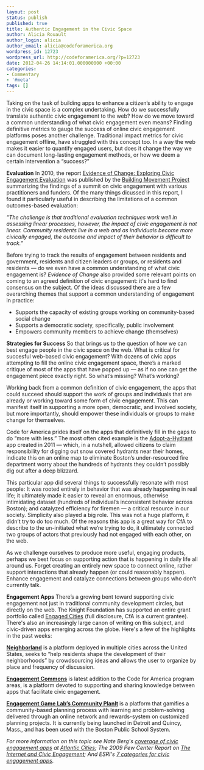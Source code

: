 ```yaml
---
layout: post
status: publish
published: true
title: Authentic Engagement in the Civic Space
author: Alicia Rouault
author_login: alicia
author_email: alicia@codeforamerica.org
wordpress_id: 12723
wordpress_url: http://codeforamerica.org/?p=12723
date: 2012-04-26 14:14:01.000000000 +00:00
categories:
- Commentary
- '#meta'
tags: []
---
```

Taking on the task of building apps to enhance a citizen’s ability to engage in the civic space is a complex undertaking. How do we successfully translate authentic civic engagement to the web? How do we move toward a common understanding of what civic engagement even means? Finding definitive metrics to gauge the success of online civic engagement platforms poses another challenge. Traditional impact metrics for civic engagement offline, have struggled with this concept too. In a way the web makes it easier to quantify engaged users, but does it change the way we can document long-lasting engagement methods, or how we deem a certain intervention a “success?”

<strong>Evaluation</strong>
In 2010, the report <a href="http://buildingmovement.org/pdf/EvidenceofChange_BMP.pdf" target="_blank">Evidence of Change: Exploring Civic Engagement Evaluation</a> was published by the <a href="http://www.buildingmovement.org/" target="_blank">Building Movement Project</a> summarizing the findings of a summit on civic engagement with various practitioners and funders. Of the many things dicussed in this report, I found it particularly useful in describing the limitations of a common outcomes-based evaluation:

<em>“The challenge is that traditional evaluation techniques work well in assessing linear processes, however, the impact of civic engagement is not linear. Community residents live in a web and as individuals become more civically engaged, the outcome and impact of their behavior is difficult to track.” </em>

Before trying to track the results of engagement between residents and government, residents and citizen leaders or groups, or residents and residents — do we even have a common understanding of what civic engagement is? <em>Evidence of Change</em> also provided some relevant points on coming to an agreed definition of civic engagement: it's hard to find consensus on the subject. Of the ideas discussed there are a few overarching themes that support a common understanding of engagement in practice:

+ Supports the capacity of existing groups working on community-based social change
+ Supports a democratic society, specifically, public involvement
+ Empowers community members to achieve change (themselves)

<strong>Strategies for Success</strong>
So that brings us to the question of how we can best engage people in the civic space on the web. What is critical for succesful web-based civic engagement? With dozens of civic apps attempting to fill the online civic engagement space, there’s a marked critique of most of the apps that have popped up — as if no one can get the engagement piece exactly right. So what’s missing? What’s working?

Working back from a common definition of civic engagement, the apps that could succeed should support the work of groups and individuals that are already or working toward some form of civic engagement. This can manifest itself in supporting a more open, democratic, and involved society, but more importantly, should empower these individuals or groups to make change for themselves.

Code for America prides itself on the apps that definitively fill in the gaps to do “more with less.” The most often cited example is the <a href="http://adoptahydrant.org/" target="_blank">Adopt-a-Hydrant</a> app created in 2011 — which, in a nutshell, allowed citizens to claim responsibility for digging out snow covered hydrants near their homes, indicate this on an online map to eliminate Boston’s under-resourced fire department worry about the hundreds of hydrants they couldn’t possibly dig out after a deep blizzard.

This particular app did several things to successfully resonate with most people: It was rooted entirely in behavior that was already happening in real life; it ultimately made it easier to reveal an enormous, otherwise intimidating dataset (hundreds of individual’s inconsistent behavior across Boston); and catalyzed efficiency for firemen — a critical resource in our society. Simplicity also played a big role. This was not a huge platform, it didn’t try to do too much. Of the reasons this app is a great way for CfA to describe to the un-initiated what we’re trying to do, it ultimately connected two groups of actors that previously had not engaged with each other, on the web.

As we challenge ourselves to produce more useful, engaging products, perhaps we best focus on supporting action that is happening in daily life all around us. Forget creating an entirely new space to connect online, rather support interactions that already happen (or could reasonably happen). Enhance engagement and catalyze connections between groups who don’t currently talk.

<strong>Engagement Apps</strong>
There’s a growing bent toward supporting civic engagement not just in traditional community development circles, but directly on the web. The Knight Foundation has supported an entire grant portfolio called <a href="http://www.knightfoundation.org/what-we-fund/engaging-communities">Engaged Cities</a> (full disclosure, CfA is a current grantee). There's also an increasingly large canon of writing on this subject, and civic-driven apps emerging across the globe. Here's a few of the highlights in the past weeks:

<strong><a href="https://neighborland.com">Neighborland</a></strong> is a platform deployed in multiple cities across the United States, seeks to “help residents shape the development of their neighborhoods” by crowdsourcing ideas and allows the user to organize by place and frequency of discussion.

<strong><a href="http://civiccommons.org/engagement-commons" target="_blank">Engagement Commons</a></strong> is latest addition to the Code for America program areas, is a platform devoted to supporting and sharing knowledge between apps that facilitate civic engagement.

<strong><a href="http://engagementgamelab.org/2011/03/community-planit/" target="_blank">Engagement Game Lab’s Community PlanIt</a> </strong>is a platform that gamifies a community-based planning process with learning and problem-solving delivered through an online network and rewards-system on customized planning projects. It is currently being launched in Detroit and Quincy, Mass., and has been used with the Boston Public School System.

<em>For more information on this topic see Nate Berg's <a href="http://www.theatlanticcities.com/technology/2012/04/best-city-websites-online-engagement/1646/" target="_blank">coverage of civic engagement apps</a> at <a href="http://www.theatlanticcities.com/" target="_blank">Atlantic Cities</a>; The 2009 Pew Center Report on <a href="http://pewinternet.org/Reports/2009/15--The-Internet-and-Civic-Engagement.aspx" target="_blank">The Internet and Civic Engagement</a>; And ESRI's <a href="http://www.esri.com/news/arcuser/0312/civic-engagement-apps-fall-into-seven-categories.html" target="_blank">7 categories for civic engagement apps</a>.</em>

